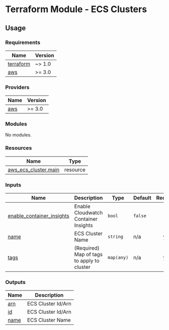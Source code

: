 # Terraform Module - ECS Clusters

## Usage

<!--- BEGIN_TF_DOCS --->
### Requirements

| Name | Version |
|------|---------|
| <a name="requirement_terraform"></a> [terraform](#requirement\_terraform) | ~> 1.0 |
| <a name="requirement_aws"></a> [aws](#requirement\_aws) | >= 3.0 |

### Providers

| Name | Version |
|------|---------|
| <a name="provider_aws"></a> [aws](#provider\_aws) | >= 3.0 |

### Modules

No modules.

### Resources

| Name | Type |
|------|------|
| [aws_ecs_cluster.main](https://registry.terraform.io/providers/hashicorp/aws/latest/docs/resources/ecs_cluster) | resource |

### Inputs

| Name | Description | Type | Default | Required |
|------|-------------|------|---------|:--------:|
| <a name="input_enable_container_insights"></a> [enable\_container\_insights](#input\_enable\_container\_insights) | Enable Cloudwatch Container Insights | `bool` | `false` | no |
| <a name="input_name"></a> [name](#input\_name) | ECS Cluster Name | `string` | n/a | yes |
| <a name="input_tags"></a> [tags](#input\_tags) | (Required) Map of tags to apply to cluster | `map(any)` | n/a | yes |

### Outputs

| Name | Description |
|------|-------------|
| <a name="output_arn"></a> [arn](#output\_arn) | ECS Cluster Id/Arn |
| <a name="output_id"></a> [id](#output\_id) | ECS Cluster Id/Arn |
| <a name="output_name"></a> [name](#output\_name) | ECS Cluster Name |

<!--- END_TF_DOCS --->
